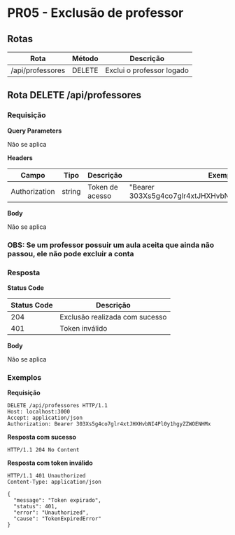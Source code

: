 # PR05 - Exclusão de professor

## Rotas

| Rota             | Método | Descrição                 |
| ---------------- | ------ | ------------------------- |
| /api/professores | DELETE | Exclui o professor logado |

## Rota DELETE /api/professores

### Requisição

**Query Parameters**

Não se aplica

**Headers**

| Campo         | Tipo   | Descrição       | Exemplo                                              |
| ------------- | ------ | --------------- | ---------------------------------------------------- |
| Authorization | string | Token de acesso | "Bearer 303Xs5g4co7glr4xtJHXHvbNI4Pl0y1hgyZZWOENHMx" |

**Body**

Não se aplica

### OBS: Se um professor possuir um aula aceita que ainda não passou, ele não pode excluir a conta

### Resposta

**Status Code**

| Status Code | Descrição                      |
| ----------- | ------------------------------ |
| 204         | Exclusão realizada com sucesso |
| 401         | Token inválido                 |

**Body**

Não se aplica

### Exemplos

**Requisição**

```
DELETE /api/professores HTTP/1.1
Host: localhost:3000
Accept: application/json
Authorization: Bearer 303Xs5g4co7glr4xtJHXHvbNI4Pl0y1hgyZZWOENHMx
```

**Resposta com sucesso**

```
HTTP/1.1 204 No Content
```

**Resposta com token inválido**

```
HTTP/1.1 401 Unauthorized
Content-Type: application/json

{
  "message": "Token expirado",
  "status": 401,
  "error": "Unauthorized",
  "cause": "TokenExpiredError"
}
```
